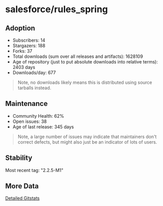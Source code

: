 # salesforce/rules_spring

## Adoption

- Subscribers: 14
- Stargazers: 188
- Forks: 37
- Total downloads (sum over all releases and artifacts): 1628109
- Age of repository (just to put absolute downloads into relative terms): 2403 days
- Downloads/day: 677

> Note, no downloads likely means this is distributed using source tarballs instead.

## Maintenance

- Community Health: 62%
- Open issues: 38
- Age of last release: 345 days

> Note, a large number of issues may indicate that maintainers don't correct defects, but might also
> just be an indicator of lots of users.

## Stability

Most recent tag: "2.2.5-M1"

## More Data

[Detailed Gitstats](/bazel-catalog/gitstats/salesforce/rules_spring)


